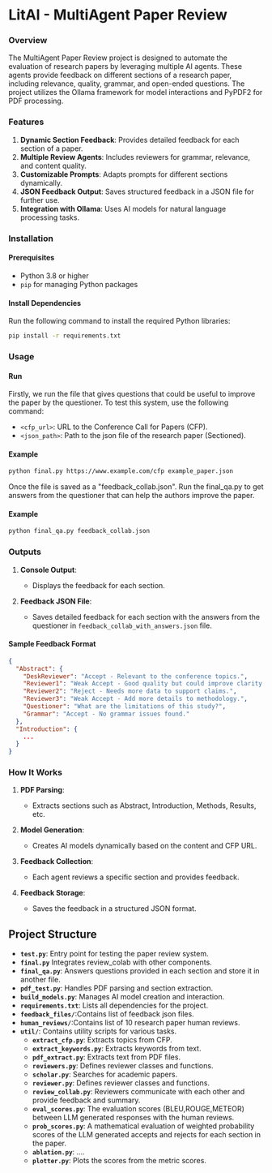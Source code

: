 # LitAI - MultiAgent Paper Review

### Overview
The MultiAgent Paper Review project is designed to automate the evaluation of research papers by leveraging multiple AI agents. These agents provide feedback on different sections of a research paper, including relevance, quality, grammar, and open-ended questions. The project utilizes the Ollama framework for model interactions and PyPDF2 for PDF processing.

### Features
1. **Dynamic Section Feedback**: Provides detailed feedback for each section of a paper.
2. **Multiple Review Agents**: Includes reviewers for grammar, relevance, and content quality.
3. **Customizable Prompts**: Adapts prompts for different sections dynamically.
4. **JSON Feedback Output**: Saves structured feedback in a JSON file for further use.
5. **Integration with Ollama**: Uses AI models for natural language processing tasks.

### Installation
#### Prerequisites
- Python 3.8 or higher
- `pip` for managing Python packages

#### Install Dependencies
Run the following command to install the required Python libraries:
```bash
pip install -r requirements.txt
```

### Usage
#### Run
Firstly, we run the file that gives questions that could be useful to improve the paper by the questioner.
To test this system, use the following command:

- `<cfp_url>`: URL to the Conference Call for Papers (CFP).
- `<json_path>`: Path to the json file of the research paper (Sectioned).

#### Example
```bash
python final.py https://www.example.com/cfp example_paper.json
```
Once the file is saved as a "feedback_collab.json". 
Run the final_qa.py to get answers from the questioner that can help the authors improve the paper.

#### Example
```bash
python final_qa.py feedback_collab.json
```
### Outputs

1. **Console Output**:
   - Displays the feedback for each section.

2. **Feedback JSON File**:
   - Saves detailed feedback for each section with the answers from the questioner in `feedback_collab_with_answers.json` file.

#### Sample Feedback Format
```json
{
  "Abstract": {
    "DeskReviewer": "Accept - Relevant to the conference topics.",
    "Reviewer1": "Weak Accept - Good quality but could improve clarity.",
    "Reviewer2": "Reject - Needs more data to support claims.",
    "Reviewer3": "Weak Accept - Add more details to methodology.",
    "Questioner": "What are the limitations of this study?",
    "Grammar": "Accept - No grammar issues found."
  },
  "Introduction": {
    ...
  }
}
```
### How It Works
1. **PDF Parsing**:
   - Extracts sections such as Abstract, Introduction, Methods, Results, etc.

2. **Model Generation**:
   - Creates AI models dynamically based on the content and CFP URL.

3. **Feedback Collection**:
   - Each agent reviews a specific section and provides feedback.

4. **Feedback Storage**:
   - Saves the feedback in a structured JSON format.

## Project Structure
- **`test.py`**: Entry point for testing the paper review system.
- **`final.py`** Integrates review_colab with other components.
- **`final_qa.py`**: Answers questions provided in each section and store it in another file.
- **`pdf_test.py`**: Handles PDF parsing and section extraction.
- **`build_models.py`**: Manages AI model creation and interaction.
- **`requirements.txt`**: Lists all dependencies for the project.
- **`feedback_files/`**:Contains list of feedback json files.
- **`human_reviews/`**:Contains list of 10 research paper human reviews.
- **`util/`**: Contains utility scripts for various tasks.
  - **`extract_cfp.py`**: Extracts topics from CFP.
  - **`extract_keywords.py`**: Extracts keywords from text.
  - **`pdf_extract.py`**: Extracts text from PDF files.
  - **`reviewers.py`**: Defines reviewer classes and functions.
  - **`scholar.py`**: Searches for academic papers.
  - **`reviewer.py`**: Defines reviewer classes and functions.
  - **`review_collab.py`**: Reviewers communicate with each other and provide feedback and summary.
  - **`eval_scores.py`**: The evaluation scores (BLEU,ROUGE,METEOR) between LLM generated responses with the human reviews.
  - **`prob_scores.py`**: A mathematical evaluation of weighted probability scores of the LLM generated accepts and rejects for each section in the paper.
  - **`ablation.py`**: ....
  - **`plotter.py`**: Plots the scores from the metric scores.
